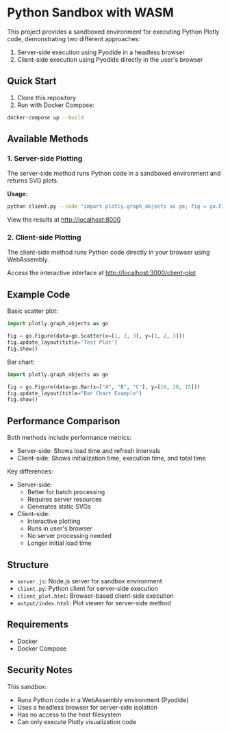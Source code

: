 # Python Sandbox with WASM

This project provides a sandboxed environment for executing Python Plotly code, demonstrating two different approaches:
1. Server-side execution using Pyodide in a headless browser
2. Client-side execution using Pyodide directly in the user's browser

## Quick Start

1. Clone this repository
2. Run with Docker Compose:
```bash
docker-compose up --build
```

## Available Methods

### 1. Server-side Plotting
The server-side method runs Python code in a sandboxed environment and returns SVG plots.

**Usage:**
```bash
python client.py --code "import plotly.graph_objects as go; fig = go.Figure(data=go.Scatter(x=[1,2,3], y=[4,5,6])); fig.update_layout(title='Example')"
```

View the results at [http://localhost:8000](http://localhost:8000)

### 2. Client-side Plotting
The client-side method runs Python code directly in your browser using WebAssembly.

Access the interactive interface at [http://localhost:3000/client-plot](http://localhost:3000/client-plot)

## Example Code

Basic scatter plot:
```python
import plotly.graph_objects as go

fig = go.Figure(data=go.Scatter(x=[1, 2, 3], y=[1, 2, 3]))
fig.update_layout(title='Test Plot')
fig.show()
```

Bar chart:
```python
import plotly.graph_objects as go

fig = go.Figure(data=go.Bar(x=["A", "B", "C"], y=[10, 20, 15]))
fig.update_layout(title="Bar Chart Example")
fig.show()
```

## Performance Comparison

Both methods include performance metrics:
- Server-side: Shows load time and refresh intervals
- Client-side: Shows initialization time, execution time, and total time

Key differences:
- Server-side: 
  - Better for batch processing
  - Requires server resources
  - Generates static SVGs
- Client-side:
  - Interactive plotting
  - Runs in user's browser
  - No server processing needed
  - Longer initial load time

## Structure

- `server.js`: Node.js server for sandbox environment
- `client.py`: Python client for server-side execution
- `client_plot.html`: Browser-based client-side execution
- `output/index.html`: Plot viewer for server-side method

## Requirements

- Docker
- Docker Compose

## Security Notes

This sandbox:
- Runs Python code in a WebAssembly environment (Pyodide)
- Uses a headless browser for server-side isolation
- Has no access to the host filesystem
- Can only execute Plotly visualization code
